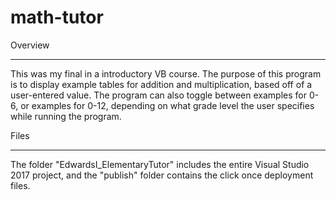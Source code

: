 # math-tutor

Overview

----------------

This was my final in a introductory VB course.  The purpose of this program is to display example tables 
for addition and multiplication, based off of a user-entered value.  The program can also toggle between examples for 0-6, or examples for 0-12, depending on what grade level the user specifies while running the program.


Files

---------------

The folder "EdwardsI_ElementaryTutor" includes the entire Visual Studio 2017 project, and the "publish" folder contains
the click once deployment files.

